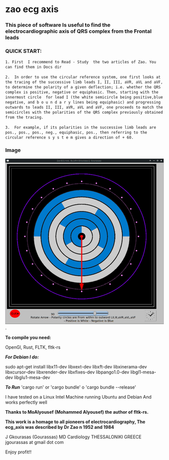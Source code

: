 # zao ecg axis

###  This piece of software Is useful to find the electrocardiographic axis of QRS complex from the Frontal leads


### QUICK START: 

    1. First  I recommend to Read - Study  the two articles of Zao. You can find them in Docs dir 

    2.  In order to use the circular reference system, one first looks at the tracing of the successive limb leads I, II, III, aVR, aVL and aVF, to determine the polarity of a given deflection; i.e. whether the QRS complex is positive, negative or equiphasic. Then, starting with the innermost circle  for lead I (the white semicircle being positive,blue negative, and b o u n d a r y lines being equiphasic) and progressing outwards to leads II, III, aVR, aVL and aVF, one proceeds to match the semicircles with the polarities of the QRS complex previously obtained from the tracing.

    3.  For example, if its polarities in the successive limb leads are pos., pos., pos., neg., equiphasic, pos., then referring to the circular reference s y s t e m gives a direction of + 60. 

### Image
![alt text for screen readers](images/zao_ecg_axis.jpg "ECG AXIS").

**To compile you need:**

OpenGl, Rust, FLTK, fltk-rs 

***For Debian I do:*** 

sudo apt-get install libx11-dev libxext-dev libxft-dev 
libxinerama-dev libxcursor-dev libxrender-dev libxfixes-dev libpango1.0-dev 
libgl1-mesa-dev libglu1-mesa-dev

***To  Run***
'cargo run' or 'cargo bundle' o 'cargo bundle --release'

I have tested on a Linux Intel Machine running Ubuntu and Debian
  And works perfectly well

**Thanks to  MoAlyousef (Mohammed Alyousef) the author of fltk-rs.**


**This work  is a homage to all pioneers of electrocardiography, The ecg_axis was described by Dr Zao n 1952 and 1984**

 J Gkourasas  (Gourassas)  MD Cardiology
 THESSALONIKI GREECE
 jgourassas at gmail dot com

 Enjoy profit!!


